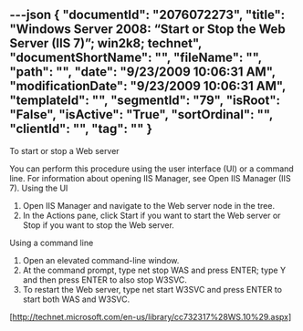 ---json
{
  "documentId": "2076072273",
  "title": "Windows Server 2008: “Start or Stop the Web Server (IIS 7)”; win2k8; technet",
  "documentShortName": "",
  "fileName": "",
  "path": "",
  "date": "9/23/2009 10:06:31 AM",
  "modificationDate": "9/23/2009 10:06:31 AM",
  "templateId": "",
  "segmentId": "79",
  "isRoot": "False",
  "isActive": "True",
  "sortOrdinal": "",
  "clientId": "",
  "tag": ""
}
---

To start or stop a Web server

You can perform this procedure using the user interface (UI) or a command line. For information about opening IIS Manager, see Open IIS Manager (IIS 7).
Using the UI

1. Open IIS Manager and navigate to the Web server node in the tree.
2. In the Actions pane, click Start if you want to start the Web server or Stop if you want to stop the Web server.

Using a command line

1. Open an elevated command-line window.
2. At the command prompt, type net stop WAS and press ENTER; type Y and then press ENTER to also stop W3SVC.
3. To restart the Web server, type net start W3SVC and press ENTER to start both WAS and W3SVC.

[http://technet.microsoft.com/en-us/library/cc732317%28WS.10%29.aspx]
